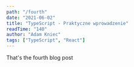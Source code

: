```yaml
---
path: "/fourth"
date: "2021-06-02"
title: "TypeScript - Praktyczne wprowadzenie"
readTime: "140"
author: "Adam Kniec"
tags: ["TypeScript", "React"]
---
```


That's the fourth blog post